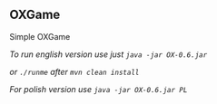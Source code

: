 **OXGame**
--
Simple OXGame

*To run english version use just `java -jar OX-0.6.jar`*

*or `./runme` after `mvn clean install`*

*For polish version use `java -jar OX-0.6.jar PL`*